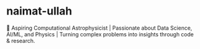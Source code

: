 # naimat-ullah
🌌 Aspiring Computational Astrophysicist | Passionate about Data Science, AI/ML, and Physics | Turning complex problems into insights through code &amp; research.
